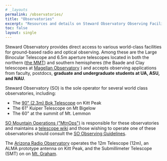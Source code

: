 ```yaml
---
# _layouts
permalink: /observatories/
title: "Observatories"
excerpt: "Resources and details on Steward Observatory Observing Facilities"
toc: false
layout: single
---
```


Steward Observatory provides direct access to various world-class facilities for ground-based radio and optical observing. Among these are the Large Binocular Telescope and 6.5m aperture telescopes located in both the northern ([the MMT](https://mmto.arizona.edu/)) and southern hemispheres (the Baade and Clay telescopes at [Magellan Observatory](http://www.lco.cl/magellan-telescopes/) ) and accepts observing applications from faculty, postdocs, **graduate and undergraduate students at UA, ASU, and NAU**.  

Steward Observatory (SO) is the sole operator for several world class observatories, including:

* The [90" (2.3m) Bok Telescope](http://bok.as.arizona.edu/) on Kitt Peak
* The 61" Kuiper Telescope on Mt Bigelow 
* The 60" at the summit of Mt. Lemmon

[SO Mountain Operations ("MtnOps")](https://mtnops.as.arizona.edu/) is responsible for these observatories and maintains a [telescope wiki](https://lavinia.as.arizona.edu/~tscopewiki) and those wishing to operate one of these observatories should consult the [SO Observing Guidelines](http://james.as.arizona.edu/~psmith/90inch/guidelines.html). 

The [Arizona Radio Observatory](https://aro.as.arizona.edu/) operates the 12m Telescope (12m), an ALMA prototype antenna on Kitt Peak, and the Submillimeter Telescope (SMT) on on [Mt. Graham](https://en.wikipedia.org/wiki/Mount_Graham_International_Observatory).
